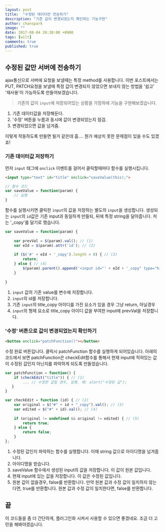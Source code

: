 ```yaml
---
layout: post
title:  "수정된 데이터만 전송하기"
description: "기존 값이 변경되었는지 확인하는 기능구현"
author: chanspark
image: ""
date: 2017-08-04 20:30:00 +0900
tags: [wilt]
comments: true
published: true
---
```


## 수정된 값만 서버에 전송하기
ajax통신으로 서버에 요청을 보낼때는 특정 method를 사용합니다. 이번 포스트에서는 PUT, PATCH요청을 보낼때 특정 값이 변경되지 않았으면 보내지 않는 방법을 '쉽고' '재사용'이 가능하도록 만들어보겠습니다.
> 기존의 값이 `input`에 저장되어있는 상황을 가정하에 기능을 구현해보겠습니다. 

1. 기존 데이터값을 저장해둔다.
2. '수정' 버튼을 누름과 동시에 값이 변경되었는지 점검.
3. 변경되었으면 값을 넘겨줌.

이렇게 작동하도록 만들면 될거 같은데 흠.... 뭔가 예상치 못한 문제점이 있을 수도 있겠죠!

### 기존 데이터값 저장하기
먼저 `input` 태그에 `onclick` 이벤트를 걸어서 클릭할때마다 함수를 실행시킵니다.

``` html
<input type="text" id="title" onclick="saveValue(this);">
```
``` javascript
// 함수 코드
var saveValue = function(param) {
	// 실행
}
```

함수를 실행시키면 클릭한 `input`의 값을 저장하는 별도의 `input`을 생성합니다. 생성되는 `input`의 `id`값은 기존 input과 동일하게 만들되, 뒤에 특정 string을 달아줍니다. 저는 '_copy'를 달기로 했습니다.

``` javascript
var saveValue = function(param) {
	
	var prevVal = $(param).val(); // (1)
	var eId = $(param).attr('id'); // (2)
	
	if ($('#' + eId + '_copy').length > 0) { // (3)
	    return;
	} else { // (4)
	    $(param).parent().append('<input id="' + eId + '_copy" type="hidden" value="' + prevVal + '">');
	}
	
}
``` 

1. `input` 값의 기존 value를 변수에 저장합니다.
2. `input`의 id를 저장합니다.
3. 기존 `input`의 title_copy 아이디를 가진 요소가 있을 경우 그냥 return, 아닐경우 
4. `input`의 형제 요소로 title_copy 아이디 값을 부여한 input에 prevVal을 저장합니다.

### '수정' 버튼으로 값이 변경되었는지 확인하기
``` html
<button onclick="patchFunction()"></button>
```
수정 완료 버튼입니다. 클릭시 patchFunction 함수를 실행하게 되어있습니다.
아래의 코드에서 보면 patchFunction은 checkEdit함수를 통해서 현재 input에 적혀있는 값이 수정된 값인지 아닌지를 파악하게 되도록 만들었습니다.

``` javascript
var patchFunction = function() { 
	if (checkEdit("title")) { // (1)
		... // 수정한 값일 경우, 실행. 예: alert("수정된 값");
   }
}

var checkEdit = function (id) { // (2)
    var original = $("#" + id + "_copy").val(); // (3)
    var edited = $("#" + id).val(); // (4)
    
    if (original != undefined && original != edited) { // (5)
        return true;
    } else {
        return false;
    }
};
```

1. 수정된 값인지 파악하는 함수를 실행합니다. 이때 string 값으로 아이디명을 넘겨줍니다.
2. 아이디명을 받습니다.
3. saveValue 함수에서 생성된 input의 값을 저장합니다. 이 값이 원본 값입니다.
4. 현재 input에 있는 값을 저장합니다. 이 값은 수정된 값입니다.
5. 원본 값이 없을경우, false를 반환합니다. 만약 원본 값과 수정 값이 일치하지 않는다면, true를 반환합니다. 원본 값과 수정 값이 일치한다면, false를 반환합니다.

## 끝
이 코드들을 좀 더 간단하게, 플러그인화 시켜서 사용할 수 있으면 좋겠네요. 조금 더 고민을 해봐야겠습니다.





